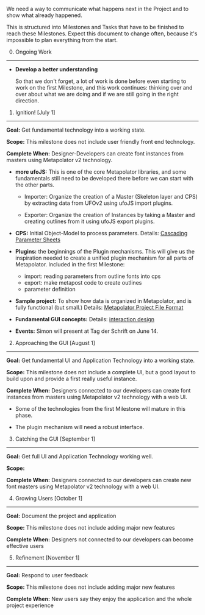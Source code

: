 We need a way to communicate what happens next in the Project and to show what already happened.

This is structured into Milestones and Tasks that have to be finished to reach these Milestones. Expect this document to change often, because it's impossible to plan everything from the start.


0. Ongoing Work
-------------------------------------------

* **Develop a better understanding** 

  So that we don't forget, a lot of work is done before even starting to work on the first Milestone, and this work continues: thinking over and over about what we are doing and if we are still going in the right direction.

1. Ignition! [July 1]
----------

**Goal:** Get fundamental technology into a working state.

**Scope:** This milestone does not include user friendly front end technology.

**Complete When:** Designer-Developers can create font instances from masters using Metapolator v2 technology. 

* **more ufoJS:** This is one of the core Metapolator libraries, and some fundamentals 
  still need to be developed there before we can start with the other parts.

  * Importer: Organize the creation of a Master (Skeleton layer and CPS)
    by extracting data from UFOv2 using ufoJS import plugins.

  * Exporter: Organize the creation of Instances by taking a Master
    and creating outlines from it using ufoJS export plugins.

* **CPS:** Initial Object-Model to process parameters. Details: [Cascading Parameter Sheets](https://github.com/metapolator/metapolator/wiki/cascading-parameter-sheets)

* **Plugins:** the beginnings of the Plugin mechanisms. This will give us the
  inspiration needed to create a unified plugin mechanism for all parts
  of Metapolator. Included in the first Milestone:
  * import: reading parameters from outline fonts into cps
  * export: make metapost code to create outlines
  * parameter definition

* **Sample project:** To show how data is organized in Metapolator, and is fully functional (but small.)  Details: [Metapolator Project File Format](https://github.com/metapolator/metapolator/wiki/metapolator-project-file-format)

* **Fundamental GUI concepts:** Details: [interaction design](https://github.com/metapolator/metapolator/wiki/interaction-design)

* **Events:** Simon will present at Tag der Schrift on June 14.

2. Approaching the GUI [August 1]
----------------------

**Goal:** Get fundamental UI and Application Technology into a working state.

**Scope:** This milestone does not include a complete UI, but a good layout to build upon and provide
a first really useful instance. 

**Complete When:** Designers connected to our developers can create font instances from masters using Metapolator v2 technology with a web UI. 

* Some of the technologies from the first Milestone will mature in this phase. 

* The plugin mechanism will need a robust interface.

3. Catching the GUI [September 1]
----------------------

**Goal:** Get full UI and Application Technology working well.

**Scope:** 

**Complete When:** Designers connected to our developers can create new font masters using Metapolator v2 technology with a web UI. 

4. Growing Users [October 1]
----------------------

**Goal:** Document the project and application

**Scope:** This milestone does not include adding major new features

**Complete When:** Designers not connected to our developers can become effective users

5. Refinement [November 1]
----------------------

**Goal:** Respond to user feedback

**Scope:** This milestone does not include adding major new features

**Complete When:** New users say they enjoy the application and the whole project experience